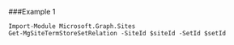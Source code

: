 ###Example 1
```
Import-Module Microsoft.Graph.Sites
Get-MgSiteTermStoreSetRelation -SiteId $siteId -SetId $setId
```
